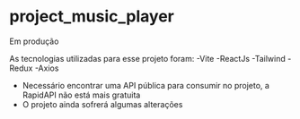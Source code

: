 # project_music_player
Em produção

As tecnologias utilizadas para esse projeto foram:
-Vite
-ReactJs
-Tailwind
-Redux
-Axios

- Necessário encontrar uma API pública para consumir no projeto, a RapidAPI não está mais gratuita  
- O projeto ainda sofrerá algumas alterações
